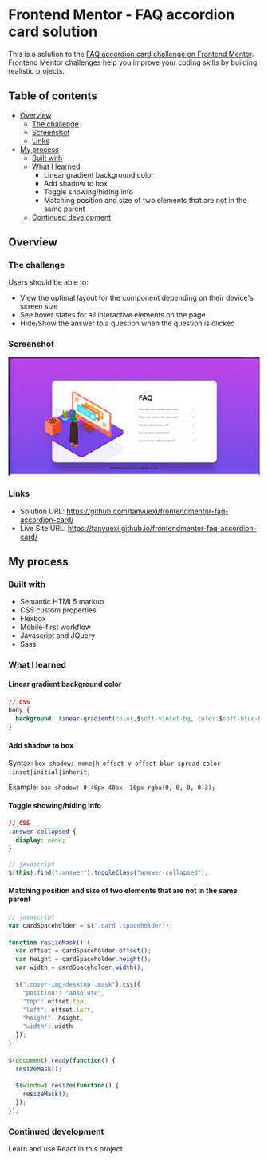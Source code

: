 # Frontend Mentor - FAQ accordion card solution

This is a solution to the [FAQ accordion card challenge on Frontend Mentor](https://www.frontendmentor.io/challenges/faq-accordion-card-XlyjD0Oam). Frontend Mentor challenges help you improve your coding skills by building realistic projects.

## Table of contents

- [Overview](#overview)
  - [The challenge](#the-challenge)
  - [Screenshot](#screenshot)
  - [Links](#links)
- [My process](#my-process)
  - [Built with](#built-with)
  - [What I learned](#what-i-learned)
    - Linear gradient background color
    - Add shadow to box
    - Toggle showing/hiding info
    - Matching position and size of two elements that are not in the same parent
  - [Continued development](#continued-development)



## Overview

### The challenge

Users should be able to:

- View the optimal layout for the component depending on their device's screen size
- See hover states for all interactive elements on the page
- Hide/Show the answer to a question when the question is clicked

### Screenshot

![](./screenshot.png)


### Links

- Solution URL: <https://github.com/tanyuexi/frontendmentor-faq-accordion-card/>
- Live Site URL: <https://tanyuexi.github.io/frontendmentor-faq-accordion-card/>

## My process

### Built with

- Semantic HTML5 markup
- CSS custom properties
- Flexbox
- Mobile-first workflow
- Javascript and JQuery
- Sass


### What I learned

#### Linear gradient background color

```css
// CSS
body {
  background: linear-gradient(color.$soft-violet-bg, color.$soft-blue-bg) no-repeat;
}
```

#### Add shadow to box

Syntax: `box-shadow: none|h-offset v-offset blur spread color |inset|initial|inherit;`

Example: `box-shadow: 0 40px 40px -10px rgba(0, 0, 0, 0.3);`

#### Toggle showing/hiding info

```css
// CSS
.answer-collapsed {
  display: none;
}
```

```js
// javascript
$(this).find(".answer").toggleClass("answer-collapsed");
```

#### Matching position and size of two elements that are not in the same parent

```js
// javascript
var cardSpaceholder = $(".card .spaceholder");

function resizeMask() {
  var offset = cardSpaceholder.offset();
  var height = cardSpaceholder.height();
  var width = cardSpaceholder.width();

  $(".cover-img-desktop .mask").css({
    "position": "absolute",
    "top": offset.top,
    "left": offset.left,
    "height": height,
    "width": width
  });
}

$(document).ready(function() {
  resizeMask();

  $(window).resize(function() {
    resizeMask();
  });
});
```

### Continued development

Learn and use React in this project.
